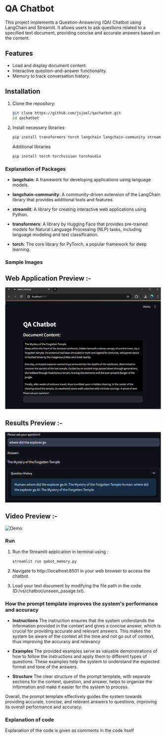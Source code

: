 # QA Chatbot

This project implements a Question-Answering (QA) Chatbot using LangChain and Streamlit. It allows users to ask questions related to a specified text document, providing concise and accurate answers based on the content.

## Features

- Load and display document content.
- Interactive question-and-answer functionality.
- Memory to track conversation history.

## Installation
1. Clone the repository:
   ```bash
   git clone https://github.com/jsjoel/qachatbot.git
   cd qachatbot
   ```
2. Install necessary libraries
   ```bash
   pip install transformers torch langchain langchain-community streamlit
   ```
   Additional libraries
   ```bash
   pip install torch torchvision torchaudio
   ```
### Explanation of Packages
- **langchain**: A framework for developing applications using language models.

- **langchain-community**: A community-driven extension of the LangChain library that provides additional tools and features.

- **streamlit**: A library for creating interactive web applications using Python.

- **transformers**: A library by Hugging Face that provides pre-trained models for Natural Language Processing (NLP) tasks, including language modeling and text classification.

- **torch**: The core library for PyTorch, a popular framework for deep learning.

### Sample Images

   ## Web Application Preview :-
   ![The web application preview](https://github.com/jsjoel/qachatbot/blob/main/assets/Screenshot%202024-10-03%20224252.png)


   ## Results Preview :-
   ![Web application preview](https://github.com/jsjoel/qachatbot/blob/main/assets/Screenshot%202024-10-03%20232359.png)


   ## Video Preview :-
   ![Demo](https://github.com/jsjoel/qachatbot/blob/main/assets/Recording%202024-10-03%20233403.gif)


   
   

### Run
1. Run the Streamlit application in terminal using :
   ```bash
   streamlit run qabot_memory.py
   ```
2. Navigate to http://localhost:8501 in your web browser to access the chatbot.

3. Load your text document by modifying the file path in the code (D:/vs/chatbot/unseen_pasage.txt).


### How the prompt template improves the system's performance and accuracy 
- **Instructions**
     The instruction ensures that the system understands the information provided in the context and gives a concise answer, which is crucial for providing accurate and relevant answers.
     This makes the system be aware of the context all the time and not go out of context, thus improving the accuracy and relevancy

- **Examples**
     The provided examples serve as valuable demonstrations of how to follow the instructions and apply them to different types of questions. These examples help the system to understand the expected format and tone of the answers.

- **Structure**
     The clear structure of the prompt template, with separate sections for the context, question, and answer, helps to organize the information and make it easier for the system to process.

Overall, the prompt template effectively guides the system towards providing accurate, concise, and relevant answers to questions, improving its overall performance and accuracy.



### Explanation of code
Explanation of the code is given as comments in the code itself






